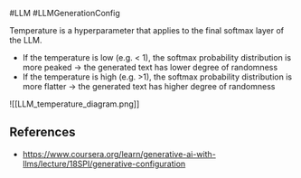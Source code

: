 #LLM #LLMGenerationConfig

Temperature is a hyperparameter that applies to the final softmax layer of the LLM.
- If the temperature is low (e.g. < 1), the softmax probability distribution is more peaked -> the generated text has lower degree of randomness
- If the temperature is high (e.g. >1), the softmax probability distribution is more flatter -> the generated text has higher degree of randomness

![[LLM_temperature_diagram.png]]

## References
- https://www.coursera.org/learn/generative-ai-with-llms/lecture/18SPI/generative-configuration